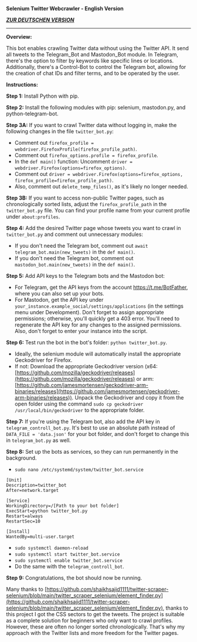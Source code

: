 **Selenium Twitter Webcrawler - English Version**

***[ZUR DEUTSCHEN VERSION](https://github.com/Sam4000der2/selenium_twitter_Webcrawler_de)***

---

**Overview:**

This bot enables crawling Twitter data without using the Twitter API. It send all tweets to the Telegram_Bot and Mastodon_Bot module. In Telegram, there's the option to filter by keywords like specific lines or locations. Additionally, there's a Control-Bot to control the Telegram bot, allowing for the creation of chat IDs and filter terms, and to be operated by the user.

**Instructions:**

**Step 1:** Install Python with pip.

**Step 2:** Install the following modules with pip: selenium, mastodon.py, and python-telegram-bot.

**Step 3A:** If you want to crawl Twitter data without logging in, make the following changes in the file `twitter_bot.py`:

- Comment out `firefox_profile = webdriver.FirefoxProfile(firefox_profile_path)`.
- Comment out `firefox_options.profile = firefox_profile`.
- In the `def main()` function: Uncomment `driver = webdriver.Firefox(options=firefox_options)`.
- Comment out `driver = webdriver.Firefox(options=firefox_options, firefox_profile=firefox_profile_path)`.
- Also, comment out `delete_temp_files()`, as it's likely no longer needed.

**Step 3B:** If you want to access non-public Twitter pages, such as chronologically sorted lists, adjust the `firefox_profile_path` in the `twitter_bot.py` file. You can find your profile name from your current profile under `about:profiles`.

**Step 4:** Add the desired Twitter page whose tweets you want to crawl in `twitter_bot.py` and comment out unnecessary modules:

- If you don't need the Telegram bot, comment out `await telegram_bot.main(new_tweets)` in the `def main()`.
- If you don't need the Telegram bot, comment out `mastodon_bot.main(new_tweets)` in the `def main()`.

**Step 5:** Add API keys to the Telegram bots and the Mastodon bot:

- For Telegram, get the API keys from the account https://t.me/BotFather, where you can also set up your bots.
- For Mastodon, get the API key under `your_instance.example_social/settings/applications` (in the settings menu under Development). Don't forget to assign appropriate permissions; otherwise, you'll quickly get a 403 error. You'll need to regenerate the API key for any changes to the assigned permissions. Also, don't forget to enter your instance into the script.

**Step 6:** Test run the bot in the bot's folder: `python twitter_bot.py`.

- Ideally, the selenium module will automatically install the appropriate Geckodriver for Firefox.
- If not: Download the appropriate Geckodriver version (x64: [https://github.com/mozilla/geckodriver/releases](https://github.com/mozilla/geckodriver/releases) or arm: [https://github.com/jamesmortensen/geckodriver-arm-binaries/releases](https://github.com/jamesmortensen/geckodriver-arm-binaries/releases)). Unpack the Geckodriver and copy it from the open folder using the command `sudo cp geckodriver /usr/local/bin/geckodriver` to the appropriate folder.

**Step 7:** If you're using the Telegram bot, also add the API key in `telegram_controll_bot.py`. It's best to use an absolute path instead of `DATA_FILE = 'data.json'` for your bot folder, and don't forget to change this in `telegram_bot.py` as well.

**Step 8:** Set up the bots as services, so they can run permanently in the background.

- `sudo nano /etc/systemd/system/twitter_bot.service`

```plaintext
[Unit]
Description=twitter_bot
After=network.target

[Service]
WorkingDirectory=/[Path to your bot folder]
ExecStart=python twitter_bot.py
Restart=always
RestartSec=10

[Install]
WantedBy=multi-user.target
```

- `sudo systemctl daemon-reload`
- `sudo systemctl start twitter_bot.service`
- `sudo systemctl enable twitter_bot.service`
- Do the same with the `telegram_controll_bot`.

**Step 9:** Congratulations, the bot should now be running.

Many thanks to [https://github.com/shaikhsajid1111/twitter-scraper-selenium/blob/main/twitter_scraper_selenium/element_finder.py](https://github.com/shaikhsajid1111/twitter-scraper-selenium/blob/main/twitter_scraper_selenium/element_finder.py), thanks to this project I got the CSS sectors to get the tweets. The project is suitable as a complete solution for beginners who only want to crawl profiles. However, these are often no longer sorted chronologically. That's why my approach with the Twitter lists and more freedom for the Twitter pages.
